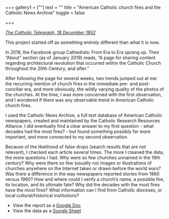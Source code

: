 +++
gallery1 = [""]
text = ""
title = "American Catholic church fires and the Catholic News Archive"
toggle = false

+++

_[The Catholic Telegraph, 18 December 1852](https://thecatholicnewsarchive.org/?a=d&d=TCT18521218-01.1.1&srpos=22)_

This project started off as something entirely different than what it is now. 

In 2018, the Facebook group Cathedrals: From Era to Era sprang up. Their “About” section (as of January 2019) reads, “A page for sharing content regarding architectural revolution that occurred within the Catholic Church throughout the 20th Century, and after.”

After following the page for several weeks, two trends jumped out at me: the recurring mention of church fires in the immediate pre- and post-conciliar era, and more obviously, the wildly varying quality of the photos of the churches. At the time, I was more concerned with the first observation, and I wondered if there was any observable trend in American Catholic church fires.

I used the Catholic News Archive, a full text database of American Catholic newspapers, created and maintained by the Catholic Research Resources Alliance. I did eventually find a clear answer to my first question - what decades had the most fires? - but found something possibly far more important, and more connected to my second observation. 

Because of the likelihood of false drops (search results that are not relevant), I checked each article several times. The more I cleaned the data, the more questions I had. Why were so few churches unnamed in the 19th century? Why were there so few (usually no) images or illustrations of churches anywhere on the Internet taken or drawn before the world wars? Was there a difference in the way newspapers reported stories from 1860 versus 1960? How and where could I verify a church’s name, a possible fire, its location, and its ultimate fate? Why did the decades with the most fires have the most fires? What information can I find from Catholic dioceses, or local cultural/historical institutions?

* View the report as a [Google Doc](https://docs.google.com/document/d/1Eb7qxLLULyzvV9Ko27EbdYvVi_n9r2TRZxe2krDpqfI/edit?usp=sharing)
* View the data as a [Google Sheet](https://docs.google.com/spreadsheets/d/1pgeDNVeLA5ybP9g5NLXrOmCCfiN6rHgWIzv-Q5RjMEw/edit?usp=sharing)


